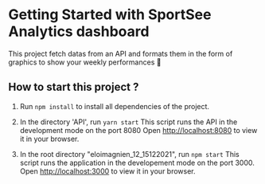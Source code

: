 # Getting Started with SportSee Analytics dashboard

This project fetch datas from an API and formats them in the form of graphics to show your weekly performances :muscle:  

## How to start this project ?

1. Run `npm install` to install all dependencies of the project.

2. In the directory 'API', run `yarn start` 
This script runs the API in the development mode on the port 8080
Open [http://localhost:8080](http://localhost:8080) to view it in your browser.

3. In the root directory "eloimagnien_12_15122021", run `npm start`
This script runs the application in the developement mode on the port 3000.
Open [http://localhost:3000](http://localhost:3000) to view it in your browser. 
<!-- if the port 3000  -->